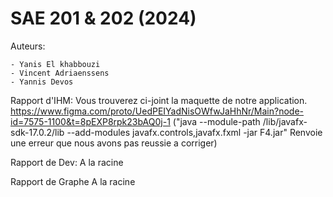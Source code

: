 # SAE 201 & 202 (2024)

Auteurs:

    - Yanis El khabbouzi
    - Vincent Adriaenssens
    - Yannis Devos

Rapport d'IHM:
Vous trouverez ci-joint la maquette de notre application.
https://www.figma.com/proto/UedPEIYadNisOWfwJaHhNr/Main?node-id=7575-1100&t=8pEXP8rpk23bAQ0j-1
("java --module-path /lib/javafx-sdk-17.0.2/lib --add-modules javafx.controls,javafx.fxml -jar F4.jar" Renvoie une erreur que nous avons pas reussie a corriger)

Rapport de Dev:
A la racine

Rapport de Graphe
A la racine